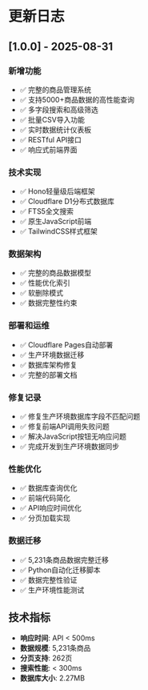 # 更新日志

## [1.0.0] - 2025-08-31

### 新增功能
- ✅ 完整的商品管理系统
- ✅ 支持5000+商品数据的高性能查询
- ✅ 多字段搜索和高级筛选
- ✅ 批量CSV导入功能
- ✅ 实时数据统计仪表板
- ✅ RESTful API接口
- ✅ 响应式前端界面

### 技术实现
- ✅ Hono轻量级后端框架
- ✅ Cloudflare D1分布式数据库
- ✅ FTS5全文搜索
- ✅ 原生JavaScript前端
- ✅ TailwindCSS样式框架

### 数据架构
- ✅ 完整的商品数据模型
- ✅ 性能优化索引
- ✅ 软删除模式
- ✅ 数据完整性约束

### 部署和运维
- ✅ Cloudflare Pages自动部署
- ✅ 生产环境数据迁移
- ✅ 数据库架构修复
- ✅ 完整的部署文档

### 修复记录
- ✅ 修复生产环境数据库字段不匹配问题
- ✅ 修复前端API调用失败问题
- ✅ 解决JavaScript按钮无响应问题
- ✅ 完成开发到生产环境数据同步

### 性能优化
- ✅ 数据库查询优化
- ✅ 前端代码简化
- ✅ API响应时间优化
- ✅ 分页加载实现

### 数据迁移
- ✅ 5,231条商品数据完整迁移
- ✅ Python自动化迁移脚本
- ✅ 数据完整性验证
- ✅ 生产环境性能测试

## 技术指标
- **响应时间**: API < 500ms
- **数据规模**: 5,231条商品
- **分页支持**: 262页
- **搜索性能**: < 300ms
- **数据库大小**: 2.27MB